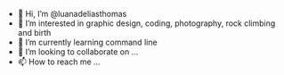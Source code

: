 - 👋 Hi, I’m @luanadeliasthomas
- 👀 I’m interested in graphic design, coding, photography, rock climbing and birth
- 🌱 I’m currently learning command line
- 💞️ I’m looking to collaborate on ...
- 📫 How to reach me ...

<!---
luanadeliasthomas/luanadeliasthomas is a ✨ special ✨ repository because its `README.md` (this file) appears on your GitHub profile.
You can click the Preview link to take a look at your changes.
--->

